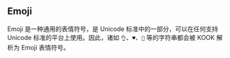 ## Emoji

Emoji 是一种通用的表情符号，是 Unicode 标准中的一部分，可以在任何支持 Unicode
标准的平台上使用。因此，诸如 `👌`、`♥`、`👀` 等的字符串都会被 KOOK 解析为 Emoji
表情符号。